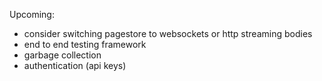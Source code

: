 Upcoming:
- consider switching pagestore to websockets or http streaming bodies
- end to end testing framework
- garbage collection
- authentication (api keys)
